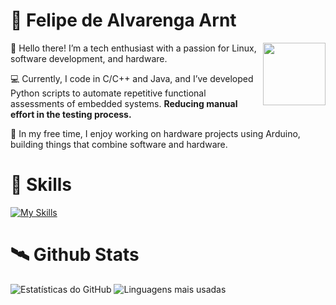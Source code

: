 
# 🤖 Felipe de Alvarenga Arnt

<!--<img src="https://github.com/user-attachments/assets/5c60dfc6-9e99-4d18-968b-80f7d3c163c2" width="190" align="right" alt="Computador black"/> -->
<img src="https://github.com/user-attachments/assets/126da257-2f41-486a-9843-cf865dfa31c7"  width="100" align="right"/>

<!--<img src="https://your-valid-image-url-here" width="190" align="right" alt="Profile Picture"/>!-->

📼 Hello there! I’m a tech enthusiast with a passion for Linux, software development, and hardware.

💻 Currently, I code in C/C++ and Java, and I’ve developed Python scripts to automate repetitive functional assessments of embedded systems. **Reducing manual effort in the testing process.**

💾 In my free time, I enjoy working on hardware projects using Arduino, building things that combine software and hardware.



<p align="left">

# 👾 Skills
[![My Skills](https://skillicons.dev/icons?i=java,c,python,arduino,kali,&theme=dark)](https://skillicons.dev)

</p>

# 🛰️ Github Stats

![Estatísticas do GitHub](https://github-readme-stats.vercel.app/api?username=FelipeArnt&show_icons=true&theme=transparent&hide_border=true&hide_rank=true&hide=contribs,prs&)  ![Linguagens mais usadas](https://github-readme-stats.vercel.app/api/top-langs/?username=FelipeArnt&layout=compact&theme=transparent&hide_border=true)



<!--<div align="left">
<img height="100em" src="https://github-readme-stats.vercel.app/api?username=felipearnt&hide_rank=true&hide=contribs,prs&show_icons=true&theme=transparent">
![GitHub stats](https://github-readme-stats.vercel.app/api?username=felipearnt&show_icons=true&theme=transparent)
<img height="200em" src="https://github-readme-stats.vercel.app/api/top-langs/?username=felipearnt&theme=transparent&show_icons=true">


